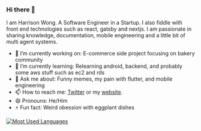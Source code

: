 ### Hi there 👋

I am Harrison Wong. A Software Engineer in a Startup. I also fiddle with front end technologies such as react, gatsby and nextjs. I am passionate in sharing knowledge, documentation, mobile engineering and a little bit of multi agent systems.

- 🔭 I’m currently working on: E-commerce side project focusing on bakery community
- 🌱 I’m currently learning: Relearning android, backend, and probably some aws stuff such as ec2 and rds
- 💬 Ask me about: Funny memes, my pain with flutter, and mobile engineering
- 📫 How to reach me: [Twitter](https://twitter.com/Harrizontal) or my [website](https://www.harrizontal.com).
- 😄 Pronouns: He/Him
- ⚡ Fun fact: Weird obession with eggplant dishes


[![Most Used Languages](https://github-readme-stats.vercel.app/api/top-langs/?username=harrizontal&layout=compact)](https://github.com/harrizontal/github-readme-stats)
<!--
**Harrizontal/Harrizontal** is a ✨ _special_ ✨ repository because its `README.md` (this file) appears on your GitHub profile.

Here are some ideas to get you started:

- 🔭 I’m currently working on ...
- 🌱 I’m currently learning ...
- 👯 I’m looking to collaborate on ...
- 🤔 I’m looking for help with ...
- 💬 Ask me about ...
- 📫 How to reach me: ...
- 😄 Pronouns: ...
- ⚡ Fun fact: ...
-->
